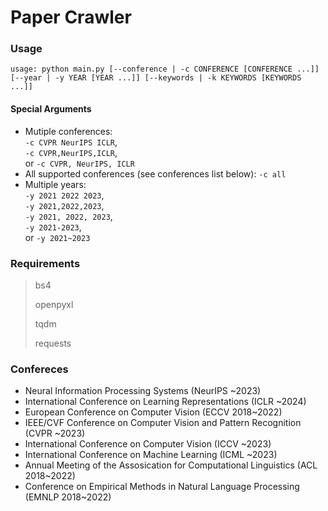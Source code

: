 # Paper Crawler

### Usage

`usage: python main.py [--conference | -c CONFERENCE [CONFERENCE ...]] [--year | -y YEAR [YEAR ...]] [--keywords | -k KEYWORDS [KEYWORDS ...]]`

#### Special Arguments
- Mutiple conferences:  
    `-c CVPR NeurIPS ICLR`,  
    `-c CVPR,NeurIPS,ICLR`,  
    or `-c CVPR, NeurIPS, ICLR`
- All supported conferences (see conferences list below): `-c all`
- Multiple years:  
    `-y 2021 2022 2023`,  
    `-y 2021,2022,2023`,  
    `-y 2021, 2022, 2023`,  
    `-y 2021-2023`,  
    or `-y 2021~2023`

### Requirements

> bs4
>
> openpyxl
>
> tqdm
>
> requests

### Confereces
- Neural Information Processing Systems (NeurIPS ~2023)
- International Conference on Learning Representations (ICLR ~2024)
- European Conference on Computer Vision (ECCV 2018~2022)
- IEEE/CVF Conference on Computer Vision and Pattern Recognition (CVPR ~2023)
- International Conference on Computer Vision (ICCV ~2023)
- International Conference on Machine Learning (ICML ~2023)
- Annual Meeting of the Assosication for Computational Linguistics (ACL 2018~2022)
- Conference on Empirical Methods in Natural Language Processing (EMNLP 2018~2022)
